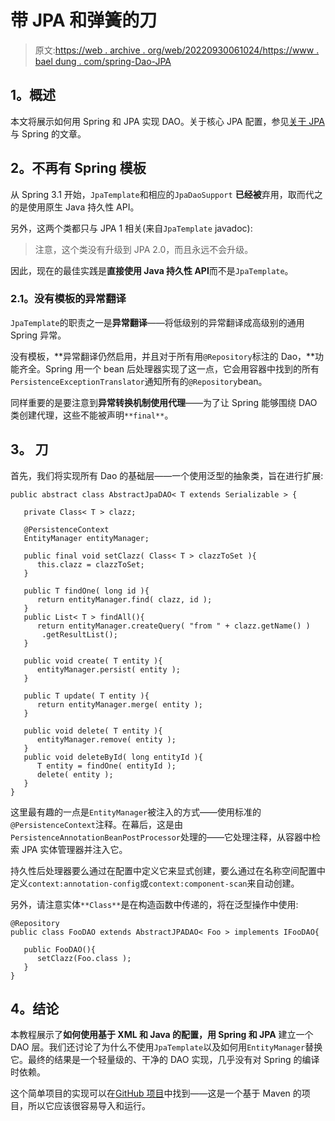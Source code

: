 # 带 JPA 和弹簧的刀

> 原文:[https://web . archive . org/web/20220930061024/https://www . bael dung . com/spring-Dao-JPA](https://web.archive.org/web/20220930061024/https://www.baeldung.com/spring-dao-jpa)

## **1。概述**

本文将展示如何用 Spring 和 JPA 实现 DAO。关于核心 JPA 配置，参见[关于 JPA](/web/20220625231030/https://www.baeldung.com/the-persistence-layer-with-spring-and-jpa "Spring 3 and JPA with Hibernate") 与 Spring 的文章。

## **2。不再有 Spring 模板**

从 Spring 3.1 开始，`JpaTemplate`和相应的`JpaDaoSupport` **已经被**弃用，取而代之的是使用原生 Java 持久性 API。

另外，这两个类都只与 JPA 1 相关(来自`JpaTemplate` javadoc):

> 注意，这个类没有升级到 JPA 2.0，而且永远不会升级。

因此，现在的最佳实践是**直接使用 Java 持久性 API**而不是`JpaTemplate`。

### **2.1。没有模板的异常翻译**

`JpaTemplate`的职责之一是**异常翻译**——将低级别的异常翻译成高级别的通用 Spring 异常。

没有模板，**异常翻译仍然启用，并且对于所有用`@Repository`标注的 Dao，**功能齐全。Spring 用一个 bean 后处理器实现了这一点，它会用容器中找到的所有`PersistenceExceptionTranslator`通知所有的`@Repository`bean。

同样重要的是要注意到**异常转换机制使用代理**——为了让 Spring 能够围绕 DAO 类创建代理，这些不能被声明`**final**`。

## **3。** **刀**

首先，我们将实现所有 Dao 的基础层——一个使用泛型的抽象类，旨在进行扩展:

```
public abstract class AbstractJpaDAO< T extends Serializable > {

   private Class< T > clazz;

   @PersistenceContext
   EntityManager entityManager;

   public final void setClazz( Class< T > clazzToSet ){
      this.clazz = clazzToSet;
   }

   public T findOne( long id ){
      return entityManager.find( clazz, id );
   }
   public List< T > findAll(){
      return entityManager.createQuery( "from " + clazz.getName() )
       .getResultList();
   }

   public void create( T entity ){
      entityManager.persist( entity );
   }

   public T update( T entity ){
      return entityManager.merge( entity );
   }

   public void delete( T entity ){
      entityManager.remove( entity );
   }
   public void deleteById( long entityId ){
      T entity = findOne( entityId );
      delete( entity );
   }
}
```

这里最有趣的一点是`EntityManager`被注入的方式——使用标准的`@PersistenceContext`注释。在幕后，这是由`PersistenceAnnotationBeanPostProcessor`处理的——它处理注释，从容器中检索 JPA 实体管理器并注入它。

持久性后处理器要么通过在配置中定义它来显式创建，要么通过在名称空间配置中定义`context:annotation-config`或`context:component-scan`来自动创建。

另外，请注意实体`**Class**`是在构造函数中传递的，将在泛型操作中使用:

```
@Repository
public class FooDAO extends AbstractJPADAO< Foo > implements IFooDAO{

   public FooDAO(){
      setClazz(Foo.class );
   }
}
```

## **4。结论**

本教程展示了**如何使用基于 XML 和 Java 的配置，用 Spring 和 JPA** 建立一个 DAO 层。我们还讨论了为什么不使用`JpaTemplate`以及如何用`EntityManager`替换它。最终的结果是一个轻量级的、干净的 DAO 实现，几乎没有对 Spring 的编译时依赖。

这个简单项目的实现可以在[GitHub 项目](https://web.archive.org/web/20220625231030/https://github.com/eugenp/tutorials/tree/master/persistence-modules/spring-jpa "DAO with JPA - example project")中找到——这是一个基于 Maven 的项目，所以它应该很容易导入和运行。